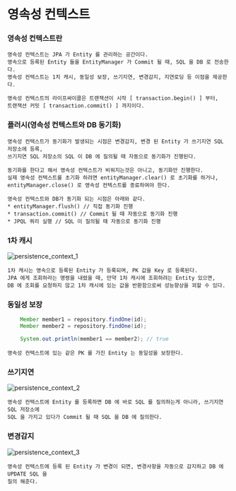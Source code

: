 # 영속성 컨텍스트

### 영속성 컨텍스트란
```text
영속성 컨텍스트는 JPA 가 Entity 를 관리하는 공간이다.
영속으로 등록된 Entity 들을 EntityManager 가 Commit 될 때, SQL 을 DB 로 전송한다.
영속성 컨텍스트는 1치 캐시, 동일성 보장, 쓰기지연, 변경감지, 지연로딩 등 이점을 제공한다.

영속성 컨텍스트의 라이프싸이클은 트랜잭션이 시작 [ transaction.begin() ] 부터,
트랜잭션 커밋 [ transaction.commit() ] 까지이다.
```

### 플러시(영속성 컨텍스트와 DB 동기화)
```text
영속성 컨텍스트가 동기화가 발생되는 시점은 변경감지, 변경 된 Entity 가 쓰기지연 SQL 저장소에 등록,
쓰기지연 SQL 저장소의 SQL 이 DB 에 질의될 때 자동으로 동기화가 진행된다.

동기화를 한다고 해서 영속성 컨텍스트가 비워지는것은 아니고, 동기화만 진행한다. 
실제 영속성 컨텍스트를 초기화 하려면 entityManager.clear() 로 초기화를 하거나, 
entityManager.close() 로 영속성 컨텍스트를 종료하여야 한다.

영속성 컨텍스트와 DB가 동기화 되는 시점은 아래와 같다.
* entityManager.flush() // 직접 동기화 진행
* transaction.commit() // Commit 될 때 자동으로 동기화 진행
* JPQL 쿼리 실행 // SQL 이 질의될 때 자동으로 동기화 진행
```

### 1차 캐시
![persistence_context_1](@src/persistence_context_1.png)
```text
1차 캐시는 영속으로 등록된 Entity 가 등록되며, PK 값을 Key 로 등록된다.
JPA 에게 조회하라는 명령을 내렸을 때, 만약 1차 캐시에 조회하려는 Entity 있으면,
DB 에 조회를 요청하지 않고 1차 캐시에 있는 값을 반환함으로써 성능향상을 꾀할 수 있다.
```

### 동일성 보장
```java
    Member member1 = repository.findOne(id);
    Member member2 = repository.findOne(id);

    System.out.println(member1 == member2); // true
```

```text
영속성 컨텍스트에 있는 같은 PK 를 가진 Entity 는 동일성을 보장한다.
```


### 쓰기지연
![persistence_context_2](@src/persistence_context_2.png)
```text
영속성 컨텍스트에 Entity 를 등록하면 DB 에 바로 SQL 를 질의하는게 아니라, 쓰기지연 SQL 저장소에
SQL 을 가지고 있다가 Commit 될 때 SQL 을 DB 에 질의한다.
```


### 변경감지
![persistence_context_3](@src/persistence_context_3.png)
```text
영속성 컨텍스트에 등록 된 Entity 가 변경이 되면, 변경사항을 자동으로 감지하고 DB 에 UPDATE SQL 을 
질의 해준다.
```

